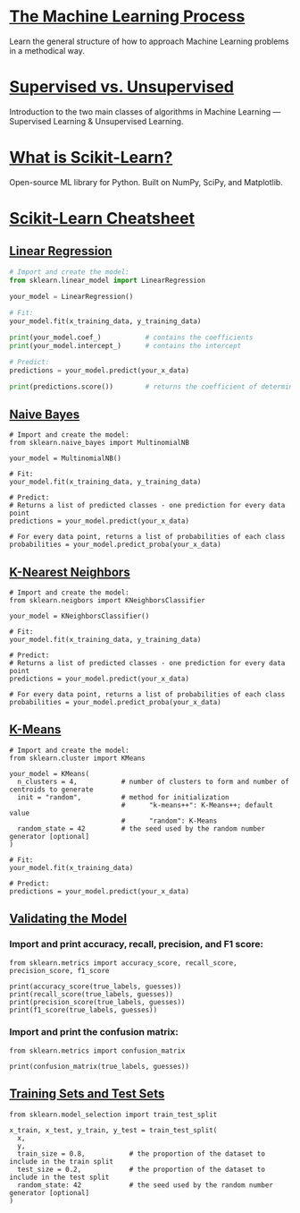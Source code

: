 # [The Machine Learning Process](https://www.codecademy.com/paths/machine-learning/tracks/introduction-to-machine-learning-skill-path/modules/introduction-to-machine-learning-skill-path/articles/the-ml-process)
Learn the general structure of how to approach Machine Learning problems in a methodical way.

# [Supervised vs. Unsupervised](https://www.codecademy.com/paths/machine-learning/tracks/introduction-to-machine-learning-skill-path/modules/introduction-to-machine-learning-skill-path/articles/machine-learning-supervised-vs-unsupervised)
Introduction to the two main classes of algorithms in Machine Learning — Supervised Learning & Unsupervised Learning.

# [What is Scikit-Learn?](https://www.codecademy.com/paths/machine-learning/tracks/introduction-to-machine-learning-skill-path/modules/introduction-to-machine-learning-skill-path/articles/scikit-learn)
Open-source ML library for Python. Built on NumPy, SciPy, and Matplotlib.

# [Scikit-Learn Cheatsheet](https://www.codecademy.com/paths/machine-learning/tracks/introduction-to-machine-learning-skill-path/modules/introduction-to-machine-learning-skill-path/articles/scikit-learn-cheatsheet)

## [Linear Regression](https://scikit-learn.org/stable/modules/generated/sklearn.linear_model.LinearRegression.html)

```py
# Import and create the model:
from sklearn.linear_model import LinearRegression
 
your_model = LinearRegression()

# Fit:
your_model.fit(x_training_data, y_training_data)

print(your_model.coef_)           # contains the coefficients
print(your_model.intercept_)      # contains the intercept

# Predict:
predictions = your_model.predict(your_x_data)

print(predictions.score())        # returns the coefficient of determination R²
```

## [Naive Bayes](https://scikit-learn.org/stable/modules/generated/sklearn.naive_bayes.MultinomialNB.html#sklearn.naive_bayes.MultinomialNB)
```
# Import and create the model:
from sklearn.naive_bayes import MultinomialNB
 
your_model = MultinomialNB()

# Fit:
your_model.fit(x_training_data, y_training_data)

# Predict:
# Returns a list of predicted classes - one prediction for every data point
predictions = your_model.predict(your_x_data)
 
# For every data point, returns a list of probabilities of each class
probabilities = your_model.predict_proba(your_x_data)
```

## [K-Nearest Neighbors](https://scikit-learn.org/stable/modules/generated/sklearn.neighbors.KNeighborsClassifier.html#sklearn.neighbors.KNeighborsClassifier)
```
# Import and create the model:
from sklearn.neigbors import KNeighborsClassifier
 
your_model = KNeighborsClassifier()

# Fit:
your_model.fit(x_training_data, y_training_data)

# Predict:
# Returns a list of predicted classes - one prediction for every data point
predictions = your_model.predict(your_x_data)
 
# For every data point, returns a list of probabilities of each class
probabilities = your_model.predict_proba(your_x_data)
```

## [K-Means](https://scikit-learn.org/stable/modules/generated/sklearn.cluster.KMeans.html)
```
# Import and create the model:
from sklearn.cluster import KMeans
 
your_model = KMeans(
  n_clusters = 4,           # number of clusters to form and number of centroids to generate
  init = "random",          # method for initialization
                            #      "k-means++": K-Means++; default value
                            #      "random": K-Means
  random_state = 42         # the seed used by the random number generator [optional]
)

# Fit:
your_model.fit(x_training_data)

# Predict:
predictions = your_model.predict(your_x_data)
```

## [Validating the Model](https://scikit-learn.org/stable/modules/classes.html#sklearn-metrics-metrics)

### Import and print accuracy, recall, precision, and F1 score:
```
from sklearn.metrics import accuracy_score, recall_score, precision_score, f1_score
 
print(accuracy_score(true_labels, guesses))
print(recall_score(true_labels, guesses))
print(precision_score(true_labels, guesses))
print(f1_score(true_labels, guesses))
```

### Import and print the confusion matrix:
```
from sklearn.metrics import confusion_matrix
 
print(confusion_matrix(true_labels, guesses))
```

## [Training Sets and Test Sets](https://scikit-learn.org/stable/modules/generated/sklearn.model_selection.train_test_split.html)
```
from sklearn.model_selection import train_test_split
 
x_train, x_test, y_train, y_test = train_test_split(
  x, 
  y, 
  train_size = 0.8,           # the proportion of the dataset to include in the train split
  test_size = 0.2,            # the proportion of the dataset to include in the test split
  random_state: 42            # the seed used by the random number generator [optional]
)
```
